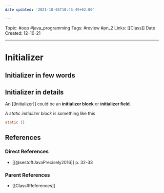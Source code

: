 ```yaml
---
date updated: '2021-10-05T10:45:49+02:00'

---
```


Topic: #oop #java_programming 
Tags: #review #pn_2
Links: [[Class]]
Date Created: 12-10-21

---

# Initializer

## Initializer in few words

## Initializer in details
An [[Initializer]] could be an **initializer block** or **initializer field**.

A *static initializer block* is something like this
```java
static {}
```


## References

### Direct References

- [[@sestoftJavaPrecisely2016]] p. 32-33

### Parent References

- [[Class#References]]
